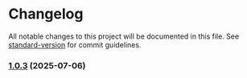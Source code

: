 # Changelog

All notable changes to this project will be documented in this file. See [standard-version](https://github.com/conventional-changelog/standard-version) for commit guidelines.

### [1.0.3](https://github.com/hmake98/nestjs-redis-cache/compare/v1.0.2...v1.0.3) (2025-07-06)
